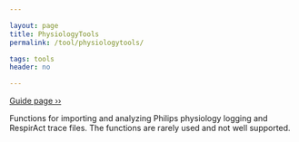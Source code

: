 ```yaml
---

layout: page
title: PhysiologyTools
permalink: /tool/physiologytools/

tags: tools
header: no

---
```


[Guide page ››](/assets/htmldoc/html/guide/{{page.title}})

Functions for importing and analyzing Philips physiology logging and
RespirAct trace files. The functions are rarely used and not well
supported.
